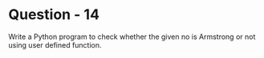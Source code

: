 # Question - 14

Write a Python program to check whether the given no is Armstrong or not using user defined function.
